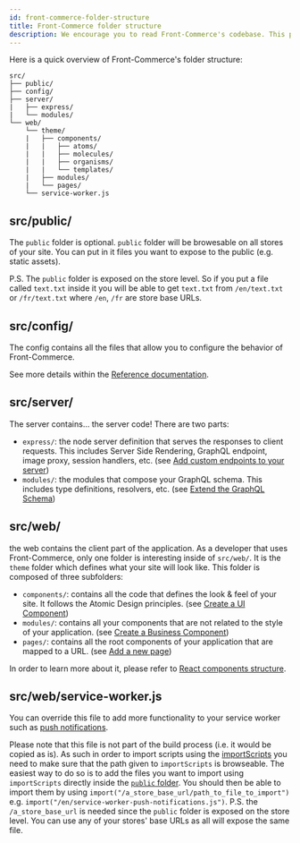 ```yaml
---
id: front-commerce-folder-structure
title: Front-Commerce folder structure
description: We encourage you to read Front-Commerce's codebase. This page explains how to find your way in our codebase.
---
```


Here is a quick overview of Front-Commerce's folder structure:

```
src/
├── public/
├── config/
├── server/
|   ├── express/
|   └── modules/
└── web/
    └── theme/
    |   ├── components/
    |   |   ├── atoms/
    |   |   ├── molecules/
    |   |   ├── organisms/
    |   |   └── templates/
    |   ├── modules/
    |   └── pages/
    └── service-worker.js
```

## src/public/

The `public` folder is optional. `public` folder will be browesable on all stores of your site. You can put in it files you want to expose to the public (e.g. static assets).

P.S. The `public` folder is exposed on the store level. So if you put a file called `text.txt` inside it you will be able to get `text.txt` from `/en/text.txt` or `/fr/text.txt` where `/en`, `/fr` are store base URLs.

## src/config/

The config contains all the files that allow you to configure the behavior of Front-Commerce.

See more details within the [Reference documentation](/docs/reference/configurations.html).

## src/server/

The server contains… the server code! There are two parts:

- `express/`: the node server definition that serves the responses to client
  requests. This includes Server Side Rendering, GraphQL endpoint, image proxy,
  session handlers, etc. (see [Add custom endpoints to your server](/docs/advanced/server/add-http-endpoint.html))
- `modules/`: the modules that compose your GraphQL schema. This includes type
  definitions, resolvers, etc. (see
  [Extend the GraphQL Schema](/docs/essentials/extend-the-graphql-schema.html))

## src/web/

the web contains the client part of the application. As a developer that uses
Front-Commerce, only one folder is interesting inside of `src/web/`. It is the
`theme` folder which defines what your site will look like. This folder is
composed of three subfolders:

- `components/`: contains all the code that defines the look & feel of your site. It
  follows the Atomic Design principles. (see
  [Create a UI Component](/docs/essentials/create-a-ui-component.html))
- `modules/`: contains all your components that are not related to the style of
  your application. (see
  [Create a Business Component](/docs/essentials/create-a-business-component.html))
- `pages/`: contains all the root components of your application that are mapped
  to a URL. (see [Add a new page](/docs/essentials/add-a-page-client-side.html))

In order to learn more about it, please refer to
[React components structure](react-components-structure.html).

## src/web/service-worker.js

You can override this file to add more functionality to your service worker such as [push notifications](https://developer.mozilla.org/en-US/docs/Web/Progressive_web_apps/Re-engageable_Notifications_Push).

Please note that this file is not part of the build process (i.e. it would be copied as is). As such in order to import scripts using the [importScripts](https://developer.mozilla.org/en-US/docs/Web/API/WorkerGlobalScope/importScripts) you need to make sure that the path given to `importScripts` is browseable. The easiest way to do so is to add the files you want to import using `importScripts` directly inside the [`public` folder](#src-public). You should then be able to import them by using `import("/a_store_base_url/path_to_file_to_import")` e.g. `import("/en/service-worker-push-notifications.js")`. P.S. the `/a_store_base_url` is needed since the `public` folder is exposed on the store level. You can use any of your stores' base URLs as all will expose the same file.
